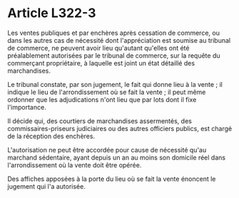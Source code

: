 # Article L322-3

Les ventes publiques et par enchères après cessation de commerce, ou dans les autres cas de nécessité dont l'appréciation est soumise au tribunal de commerce, ne peuvent avoir lieu qu'autant qu'elles ont été préalablement autorisées par le tribunal de commerce, sur la requête du commerçant propriétaire, à laquelle est joint un état détaillé des marchandises.

Le tribunal constate, par son jugement, le fait qui donne lieu à la vente ; il indique le lieu de l'arrondissement où se fait la vente ; il peut même ordonner que les adjudications n'ont lieu que par lots dont il fixe l'importance.

Il décide qui, des courtiers de marchandises assermentés, des commissaires-priseurs judiciaires ou des autres officiers publics, est chargé de la réception des enchères.

L'autorisation ne peut être accordée pour cause de nécessité qu'au marchand sédentaire, ayant depuis un an au moins son domicile réel dans l'arrondissement où la vente doit être opérée.

Des affiches apposées à la porte du lieu où se fait la vente énoncent le jugement qui l'a autorisée.
